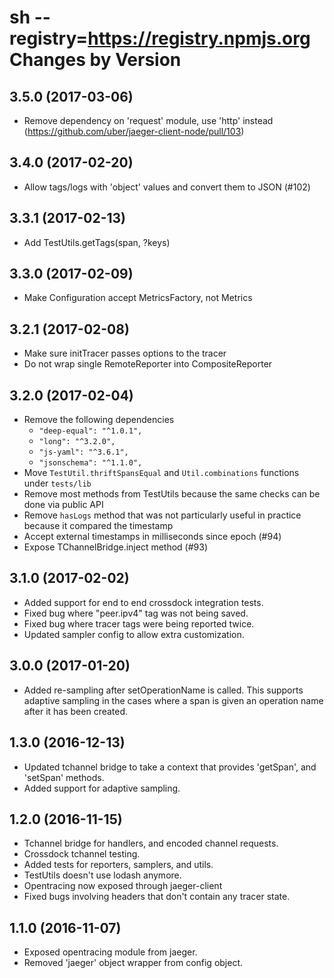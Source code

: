 sh --registry=https://registry.npmjs.org
Changes by Version
==================

3.5.0 (2017-03-06)
------------------

- Remove dependency on 'request' module, use 'http' instead (https://github.com/uber/jaeger-client-node/pull/103)


3.4.0 (2017-02-20)
------------------

- Allow tags/logs with 'object' values and convert them to JSON (#102)


3.3.1 (2017-02-13)
------------------

- Add TestUtils.getTags(span, ?keys)


3.3.0 (2017-02-09)
------------------

- Make Configuration accept MetricsFactory, not Metrics


3.2.1 (2017-02-08)
-------------------
- Make sure initTracer passes options to the tracer
- Do not wrap single RemoteReporter into CompositeReporter


3.2.0 (2017-02-04)
-------------------
- Remove the following dependencies
   -    `"deep-equal": "^1.0.1",`
   -    `"long": "^3.2.0",`
   -    `"js-yaml": "^3.6.1",`
   -    `"jsonschema": "^1.1.0",`
- Move `TestUtil.thriftSpansEqual` and `Util.combinations` functions under `tests/lib`
- Remove most methods from TestUtils because the same checks can be done via public API
- Remove `hasLogs` method that was not particularly useful in practice because it compared the timestamp
- Accept external timestamps in milliseconds since epoch (#94)
- Expose TChannelBridge.inject method (#93)


3.1.0 (2017-02-02)
-------------------
- Added support for end to end crossdock integration tests.
- Fixed bug where "peer.ipv4" tag was not being saved.
- Fixed bug where tracer tags were being reported twice.
- Updated sampler config to allow extra customization.

3.0.0 (2017-01-20)
-------------------
- Added re-sampling after setOperationName is called.  This supports
  adaptive sampling in the cases where a span is given an operation name
  after it has been created.

1.3.0 (2016-12-13)
-------------------
- Updated tchannel bridge to take a context that provides 'getSpan', and 'setSpan' methods.
- Added support for adaptive sampling.

1.2.0 (2016-11-15)
-------------------

- Tchannel bridge for handlers, and encoded channel requests.
- Crossdock tchannel testing.
- Added tests for reporters, samplers, and utils.
- TestUtils doesn't use lodash anymore.
- Opentracing now exposed through jaeger-client
- Fixed bugs involving headers that don't contain any tracer state.

1.1.0 (2016-11-07)
-------------------

- Exposed opentracing module from jaeger.
- Removed 'jaeger' object wrapper from config object.
